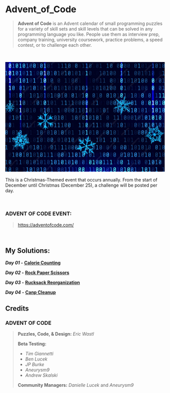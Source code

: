 # Advent_of_Code
> **Advent of Code** is an Advent calendar of small programming puzzles for a variety of skill sets and skill levels that can be solved in any programming language you like. People use them as interview prep, company training, university coursework, practice problems, a speed contest, or to challenge each other.

&nbsp;

<img src=https://github.com/Kyros0718/Advent_of_Code/blob/main/Media/Binary%20Codes%20and%20Snow%20Flakes_%20Landscape.png>

This is a Christmas-Themed event that occurs annually. From the start of December until Christmas (December 25), a challenge will be posted per day.

&nbsp;

### ADVENT OF CODE EVENT:
> https://adventofcode.com/

&nbsp;

## My Solutions:
**_Day 01_ -** [**Calorie Counting**](https://github.com/Kyros0718/Advent_of_Code/tree/main/Advent_2022/01-Calorie_Counting)

**_Day 02_ -** [**Rock Paper Scissors**](https://github.com/Kyros0718/Advent_of_Code/tree/main/Advent_2022/02-Rock_Paper_Scissors)

**_Day 03_ -** [**Rucksack Reorganization**](https://github.com/Kyros0718/Advent_of_Code/tree/main/Advent_2022/03-Rucksack_Reorganization)

**_Day 04_ -** [**Canp Cleanup**](https://github.com/Kyros0718/Advent_of_Code/tree/main/Advent_2022/04-Camp_Cleanup)

## Credits
### ADVENT OF CODE 
> **Puzzles, Code, & Design:** _Eric Wastl_
>
> **Beta Testing:**
> - _Tim Giannetti_
> - _Ben Lucek_
> - _JP Burke_
> - _Aneurysm9_
> - _Andrew Skalski_
> 
> **Community Managers:** _Danielle Lucek_ and _Aneurysm9_
